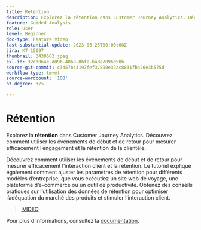 ```yaml
---
title: Rétention
description: Explorez la rétention dans Customer Journey Analytics. Découvrez comment utiliser les événements de début et de retour pour mesurer efficacement l’engagement et la rétention de la clientèle.
feature: Guided Analysis
role: User
level: Beginner
doc-type: Feature Video
last-substantial-update: 2023-06-25T00:00:00Z
jira: KT-15097
thumbnail: 3430503.jpeg
exl-id: 32cd06ae-d09b-48b8-8bfe-ba8e7096d50b
source-git-commit: c3457bc3197fef37890e32ac8831fb426e3b575d
workflow-type: tm+mt
source-wordcount: '108'
ht-degree: 37%

---
```


# Rétention

Explorez la **rétention** dans Customer Journey Analytics. Découvrez comment utiliser les événements de début et de retour pour mesurer efficacement l’engagement et la rétention de la clientèle.

Découvrez comment utiliser les événements de début et de retour pour mesurer efficacement l’interaction client et la rétention. Le tutoriel explique également comment ajuster les paramètres de rétention pour différents modèles d’entreprise, que vous exécutiez un site web de voyage, une plateforme d’e-commerce ou un outil de productivité. Obtenez des conseils pratiques sur l’utilisation des données de rétention pour optimiser l’adéquation du marché des produits et stimuler l’interaction client.

>[!VIDEO](https://video.tv.adobe.com/v/3430503/?learn=on)

Pour plus dʼinformations, consultez la [documentation](https://experienceleague.adobe.com/fr/docs/analytics-platform/using/guided-analysis/retention/retention-rates).
